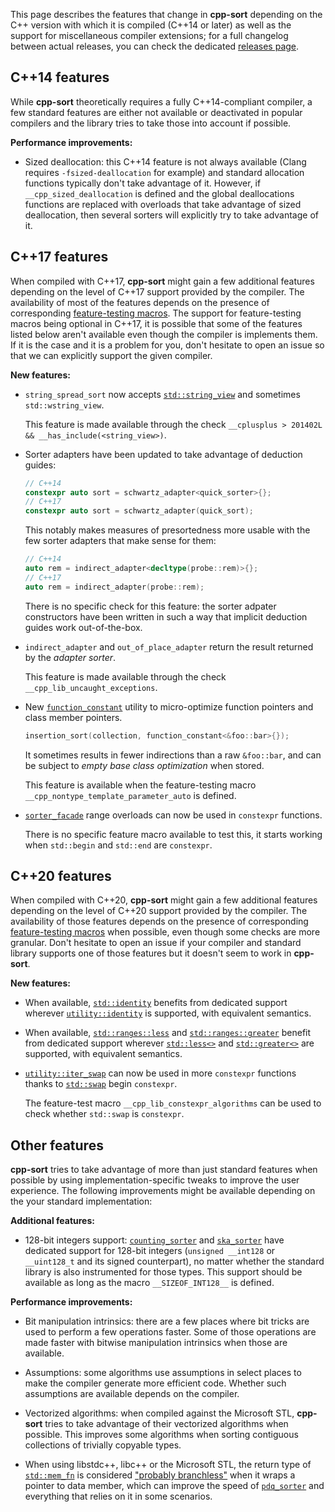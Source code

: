 This page describes the features that change in **cpp-sort** depending on the C++ version with which it is compiled (C++14 or later) as well as the support for miscellaneous compiler extensions; for a full changelog between actual releases, you can check the dedicated [releases page][cpp-sort-releases].

## C++14 features

While **cpp-sort** theoretically requires a fully C++14-compliant compiler, a few standard features are either not available or deactivated in popular compilers and the library tries to take those into account if possible.

**Performance improvements:**
* Sized deallocation: this C++14 feature is not always available (Clang requires `-fsized-deallocation` for example) and standard allocation functions typically don't take advantage of it. However, if `__cpp_sized_deallocation` is defined and the global deallocations functions are replaced with overloads that take advantage of sized deallocation, then several sorters will explicitly try to take advantage of it.

## C++17 features

When compiled with C++17, **cpp-sort** might gain a few additional features depending on the level of C++17 support provided by the compiler. The availability of most of the features depends on the presence of corresponding [feature-testing macros][feature-test-macros]. The support for feature-testing macros being optional in C++17, it is possible that some of the features listed below aren't available even though the compiler is implements them. If it is the case and it is a problem for you, don't hesitate to open an issue so that we can explicitly support the given compiler.

**New features:**
* `string_spread_sort` now accepts [`std::string_view`][std-string-view] and sometimes `std::wstring_view`.

    This feature is made available through the check `__cplusplus > 201402L && __has_include(<string_view>)`.

* Sorter adapters have been updated to take advantage of deduction guides:

    ```cpp
    // C++14
    constexpr auto sort = schwartz_adapter<quick_sorter>{};
    // C++17
    constexpr auto sort = schwartz_adapter(quick_sort);
    ```

    This notably makes measures of presortedness more usable with the few sorter adapters that make sense for them:

    ```cpp
    // C++14
    auto rem = indirect_adapter<decltype(probe::rem)>{};
    // C++17
    auto rem = indirect_adapter(probe::rem);
    ```

    There is no specific check for this feature: the sorter adpater constructors have been written in such a way that implicit deduction guides work out-of-the-box.

* `indirect_adapter` and `out_of_place_adapter` return the result returned by the *adapter sorter*.

    This feature is made available through the check `__cpp_lib_uncaught_exceptions`.

* New [`function_constant`][cpp-sort-function-objects] utility to micro-optimize function pointers and class member pointers.

    ```cpp
    insertion_sort(collection, function_constant<&foo::bar>{});
    ```

    It sometimes results in fewer indirections than a raw `&foo::bar`, and can be subject to *empty base class optimization* when stored.

    This feature is available when the feature-testing macro `__cpp_nontype_template_parameter_auto` is defined.

* [`sorter_facade`][sorter-facade] range overloads can now be used in `constexpr` functions.

    There is no specific feature macro available to test this, it starts working when `std::begin` and `std::end` are `constexpr`.

## C++20 features

When compiled with C++20, **cpp-sort** might gain a few additional features depending on the level of C++20 support provided by the compiler. The availability of those features depends on the presence of corresponding [feature-testing macros][feature-test-macros] when possible, even though some checks are more granular. Don't hesitate to open an issue if your compiler and standard library supports one of those features but it doesn't seem to work in **cpp-sort**.

**New features:**
* When available, [`std::identity`][std-identity] benefits from dedicated support wherever [`utility::identity`][cpp-sort-function-objects] is supported, with equivalent semantics.

* When available, [`std::ranges::less`][std-ranges-less] and [`std::ranges::greater`][std-ranges-greater] benefit from dedicated support wherever [`std::less<>`][std-less-void] and [`std::greater<>`][std-greater-void] are supported, with equivalent semantics.

* [`utility::iter_swap`][utility-iter-move] can now be used in more `constexpr` functions thanks to [`std::swap`][std-swap] begin `constexpr`.

    The feature-test macro `__cpp_lib_constexpr_algorithms` can be used to check whether `std::swap` is `constexpr`.

## Other features

**cpp-sort** tries to take advantage of more than just standard features when possible by using implementation-specific tweaks to improve the user experience. The following improvements might be available depending on the your standard implementation:

**Additional features:**
* 128-bit integers support: [`counting_sorter`][counting-sorter] and [`ska_sorter`][ska-sorter] have dedicated support for 128-bit integers (`unsigned __int128` or `__uint128_t` and its signed counterpart), no matter whether the standard library is also instrumented for those types. This support should be available as long as the macro `__SIZEOF_INT128__` is defined.

**Performance improvements:**
* Bit manipulation intrinsics: there are a few places where bit tricks are used to perform a few operations faster. Some of those operations are made faster with bitwise manipulation intrinsics when those are available.

* Assumptions: some algorithms use assumptions in select places to make the compiler generate more efficient code. Whether such assumptions are available depends on the compiler.

* Vectorized algorithms: when compiled against the Microsoft STL, **cpp-sort** tries to take advantage of their vectorized algorithms when possible. This improves some algorithms when sorting contiguous collections of trivially copyable types.

* When using libstdc++, libc++ or the Microsoft STL, the return type of [`std::mem_fn`][std-mem-fn] is considered ["probably branchless"][branchless-traits] when it wraps a pointer to data member, which can improve the speed of [`pdq_sorter`][pdq-sorter] and everything that relies on it in some scenarios.


  [branchless-traits]: Miscellaneous-utilities.md#branchless-traits
  [counting-sorter]: Sorters.md#counting_sorter
  [cpp-sort-function-objects]: Miscellaneous-utilities.md#miscellaneous-function-objects
  [cpp-sort-releases]: https://github.com/Morwenn/cpp-sort/releases
  [feature-test-macros]: https://wg21.link/SD6
  [pdq-sorter]: Sorters.md#pdq_sorter
  [ska-sorter]: Sorters.md#ska_sorter
  [smooth-sorter]: Sorters.md#smooth-sorter_sorter
  [sorter-facade]: Sorter-facade.md
  [std-greater-void]: https://en.cppreference.com/w/cpp/utility/functional/greater_void
  [std-identity]: https://en.cppreference.com/w/cpp/utility/functional/identity
  [std-less-void]: https://en.cppreference.com/w/cpp/utility/functional/less_void
  [std-mem-fn]: https://en.cppreference.com/w/cpp/utility/functional/mem_fn
  [std-ranges-greater]: https://en.cppreference.com/w/cpp/utility/functional/ranges/greater
  [std-ranges-less]: https://en.cppreference.com/w/cpp/utility/functional/ranges/less
  [std-string-view]: https://en.cppreference.com/w/cpp/string/basic_string_view
  [std-swap]: https://en.cppreference.com/w/cpp/algorithm/swap
  [utility-iter-move]: Miscellaneous-utilities.md#iter_move-and-iter_swap
